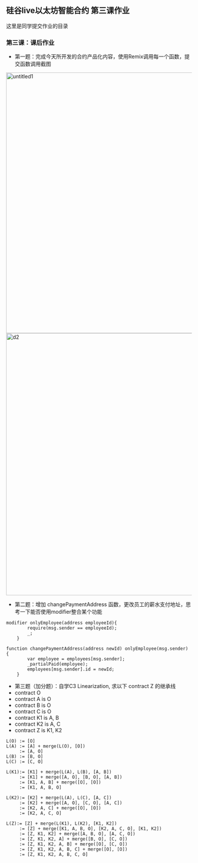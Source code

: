 ## 硅谷live以太坊智能合约 第三课作业
这里是同学提交作业的目录

### 第三课：课后作业
- 第一题：完成今天所开发的合约产品化内容，使用Remix调用每一个函数，提交函数调用截图


<img width="708" alt="untitled1" src="https://user-images.githubusercontent.com/5518908/37686863-763bf35c-2c56-11e8-9bc9-be961dd4a3fc.png">
<img width="712" alt="d2" src="https://user-images.githubusercontent.com/5518908/37686867-78ec8382-2c56-11e8-9c36-68d53bf1cf4c.png">


- 第二题：增加 changePaymentAddress 函数，更改员工的薪水支付地址，思考一下能否使用modifier整合某个功能
```
modifier onlyEmployee(address employeeId){
        require(msg.sender == employeeId);
        _;
    }
    
function changePaymentAddress(address newId) onlyEmployee(msg.sender) {
        var employee = employees[msg.sender];
        _partialPaid(employee);
        employees[msg.sender].id = newId;
    }
```

- 第三题（加分题）：自学C3 Linearization, 求以下 contract Z 的继承线
- contract O
- contract A is O
- contract B is O
- contract C is O
- contract K1 is A, B
- contract K2 is A, C
- contract Z is K1, K2

```
L(O) := [O]
L(A) := [A] + merge(L(O), [O])
     := [A, O]
L(B) := [B, O]
L(C) := [C, O]

L(K1):= [K1] + merge(L(A), L(B), [A, B])   
     := [K1] + merge([A, O], [B, O], [A, B])
     := [K1, A, B] + merge([O], [O])
     := [K1, A, B, O]
     
L(K2):= [K2] + merge(L(A), L(C), [A, C])   
     := [K2] + merge([A, O], [C, O], [A, C])
     := [K2, A, C] + merge([O], [O])
     := [K2, A, C, O]

L(Z):= [Z] + merge(L(K1), L(K2), [K1, K2])   
     := [Z] + merge([K1, A, B, O], [K2, A, C, O], [K1, K2])
     := [Z, K1, K2] + merge([A, B, O], [A, C, O])
     := [Z, K1, K2, A] + merge([B, O], [C, O])
     := [Z, K1, K2, A, B] + merge([O], [C, O])
     := [Z, K1, K2, A, B, C] + merge([O], [O])
     := [Z, K1, K2, A, B, C, O]
     
```

